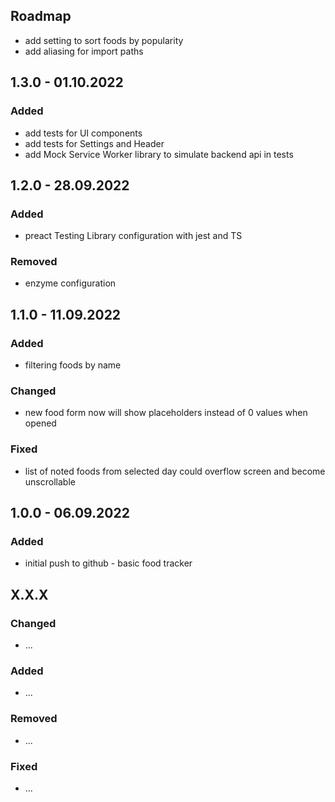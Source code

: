 ## Roadmap

* add setting to sort foods by popularity
* add aliasing for import paths

## 1.3.0 - 01.10.2022

### Added

* add tests for UI components
* add tests for Settings and Header
* add Mock Service Worker library to simulate backend api in tests

## 1.2.0 - 28.09.2022

### Added

* preact Testing Library configuration with jest and TS

### Removed

* enzyme configuration

## 1.1.0 - 11.09.2022

### Added

* filtering foods by name

### Changed

* new food form now will show placeholders instead of 0 values when opened

### Fixed

* list of noted foods from selected day could overflow screen and become unscrollable

## 1.0.0 - 06.09.2022

### Added

* initial push to github - basic food tracker

## X.X.X

### Changed

* ...

### Added

* ...

### Removed

* ...

### Fixed

* ...